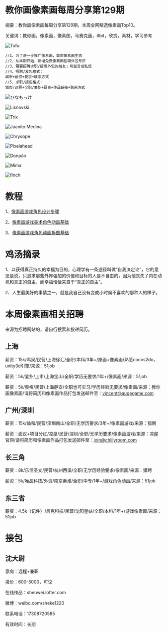 # 教你画像素画每周分享第129期

摘要：教你画像素画每周分享第129期，本周全网精选像素画Top10。

关键词：教你画，像素画，像素图，马赛克画，8bit，欣赏，素材，学习参考

![Tofu](https://files.mdnice.com/user/10493/2b040e16-516d-4f74-be3f-51605ddcf304.png)

```
//1、为了进一步推广像素画，繁荣像素画生态
//2、从本期开始，新增免费像素画招聘外包专区
//3、需要招聘求职/接发外包的朋友；可留言或私信
//4、招聘/发包格式：
城市+薪资+要求+联系方式
//5、求职/接包格式：
城市/远程+全职/兼职+薪资+作品链接+联系方式
```
![ひなもっけ](https://files.mdnice.com/user/10493/c3e1a644-bab2-4309-8efa-ca77fa226d82.png)

![Lisnovski](https://files.mdnice.com/user/10493/b328f780-edee-4448-955e-b7e67072de7c.png)

![Trix](https://files.mdnice.com/user/10493/d30503b4-202b-4be1-b4f1-659a77465fe4.png)

![Juanito Medina](https://files.mdnice.com/user/10493/c40a89dc-ff62-43e8-aeeb-816ac2424e91.png)

![Chrysope](https://files.mdnice.com/user/10493/bb59606d-4487-4a3a-ab30-e670b792b06f.png)

![Pixelahead](https://files.mdnice.com/user/10493/e7171f12-3938-4f94-949b-f358afc5f89e.png)

![Donpão](https://files.mdnice.com/user/10493/84471f5f-830a-41c5-a05b-a4851b61b030.png)

![Mima](https://files.mdnice.com/user/10493/8c48a703-d5fe-431e-98f1-8b3b2ad6ba47.jpeg)

![finch](https://files.mdnice.com/user/10493/6161c9fd-07e9-4430-a902-283fc541d3bc.png)


# 教程

1、[像素画游戏角色设计步骤](https://mp.weixin.qq.com/s/5eXrdo14eXgaR2LY65dcMw)

2、[像素画游戏美术角色动画基础](https://mp.weixin.qq.com/s/HL2lUha6ptdOA5LbufEpCw)

3、[像素画游戏角色动画拆图基础](https://mp.weixin.qq.com/s/Iz01irBh3rzNr4QnMG3uHA)


# 鸡汤摘录

1、以获得真正持久的幸福为目的，心理学有一条途径叫做“自我决定论”，它的意思是说，只追求那些外界强加的价值和目标的人是不自由的，因为他丧失了内在动机和真正的自主，而幸福恰恰来自于“真正的自主”。

2、人生最美好的事情之一，就是我自己没有变成小时候不喜欢的那种人的样子。

# 本周像素画相关招聘

来源为招聘网站的，请自行搜索和投递简历。

## 上海
薪资：15k/鸣泉/民营/上海徐汇/全职/本科/3年+/原画+像素画/熟悉cocos2dx，unity3d引擎/来源：51job

薪资：5k/爱扑/上市/上海宝山/全职/学历无要求/1年+/像素画/来源：51job

薪资：5k/奥格/民营/上海静安/全职也可实习/学历经验无要求/像素画/来源：教你画像素画/请将简历和像素画作品打包发送邮件至：vincent@augegame.com

## 广州/深圳
薪资：15k/灿和/民营/深圳南山/全职/无学历要求/3年+/像素画游戏/来源：猎聘

薪资：面议+项目分红/凉屋/民营/深圳/全职/无学历要求/像素画游戏/来源：凉屋官网/请将简历和像素画作品打包发送邮件至：join@chillyroom.com

## 长三角
薪资：8k/乐信圣文/民营/杭州西溪/全职/无学历经验要求/像素画/来源：猎聘

薪资：5k/唯晶科技/外资/南京秦淮/全职/中专/1年+/游戏角色动画/来源：51job

## 东三省
薪资：4.5k（记件）/尼克科技/民营/沈阳皇姑/全职/本科/1年+/游戏像素画/来源：51job

# 接包

## 沈大尉

意向：远程+兼职

报价：600-5000，可议

在线作品：shenwei.lofter.com

微博：weibo.com/sheke1220 

联系电话：17308720585

有效时间：长期

